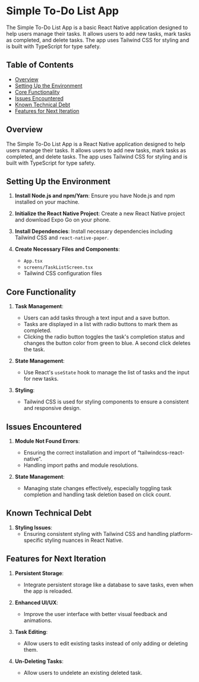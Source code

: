# Simple To-Do List App

The Simple To-Do List App is a basic React Native application designed to help users manage their tasks. It allows users to add new tasks, mark tasks as completed, and delete tasks. The app uses Tailwind CSS for styling and is built with TypeScript for type safety.

## Table of Contents

- [Overview](#overview)
- [Setting Up the Environment](#setting-up-the-environment)
- [Core Functionality](#core-functionality)
- [Issues Encountered](#issues-encountered)
- [Known Technical Debt](#known-technical-debt)
- [Features for Next Iteration](#features-for-next-iteration)

## Overview

The Simple To-Do List App is a React Native application designed to help users manage their tasks. It allows users to add new tasks, mark tasks as completed, and delete tasks. The app uses Tailwind CSS for styling and is built with TypeScript for type safety.

## Setting Up the Environment

1. **Install Node.js and npm/Yarn**:
   Ensure you have Node.js and npm installed on your machine.

2. **Initialize the React Native Project**:
   Create a new React Native project and download Expo Go on your phone.

3. **Install Dependencies**:
   Install necessary dependencies including Tailwind CSS and `react-native-paper`.

4. **Create Necessary Files and Components**:
   - `App.tsx`
   - `screens/TaskListScreen.tsx`
   - Tailwind CSS configuration files

## Core Functionality

1. **Task Management**:
   - Users can add tasks through a text input and a save button.
   - Tasks are displayed in a list with radio buttons to mark them as completed.
   - Clicking the radio button toggles the task's completion status and changes the button color from green to blue. A second click deletes the task.

2. **State Management**:
   - Use React's `useState` hook to manage the list of tasks and the input for new tasks.

3. **Styling**:
   - Tailwind CSS is used for styling components to ensure a consistent and responsive design.

## Issues Encountered

1. **Module Not Found Errors**:
   - Ensuring the correct installation and import of “tailwindcss-react-native”.
   - Handling import paths and module resolutions.

2. **State Management**:
   - Managing state changes effectively, especially toggling task completion and handling task deletion based on click count.

## Known Technical Debt

1. **Styling Issues**:
   - Ensuring consistent styling with Tailwind CSS and handling platform-specific styling nuances in React Native.

## Features for Next Iteration

1. **Persistent Storage**:
   - Integrate persistent storage like a database to save tasks, even when the app is reloaded.

2. **Enhanced UI/UX**:
   - Improve the user interface with better visual feedback and animations.

3. **Task Editing**:
   - Allow users to edit existing tasks instead of only adding or deleting them.

4. **Un-Deleting Tasks**:
   - Allow users to undelete an existing deleted task.
